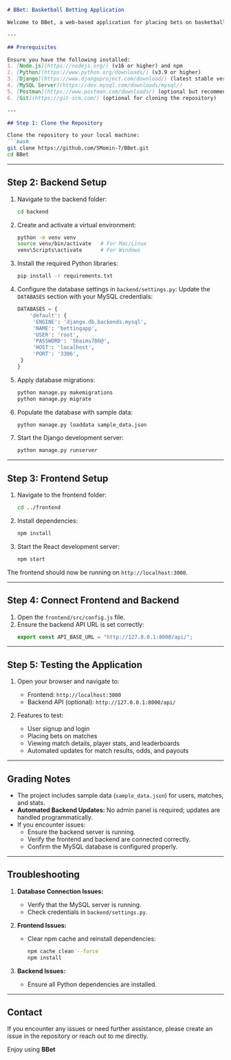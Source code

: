 ```markdown
# BBet: Basketball Betting Application

Welcome to BBet, a web-based application for placing bets on basketball games, viewing player and team statistics, and exploring leaderboards. Follow these instructions to set up and run the project for grading purposes.

---

## Prerequisites

Ensure you have the following installed:
1. [Node.js](https://nodejs.org/) (v16 or higher) and npm
2. [Python](https://www.python.org/downloads/) (v3.9 or higher)
3. [Django](https://www.djangoproject.com/download/) (latest stable version)
4. [MySQL Server](https://dev.mysql.com/downloads/mysql/)
5. [Postman](https://www.postman.com/downloads/) (optional but recommended for API testing)
6. [Git](https://git-scm.com/) (optional for cloning the repository)

---

## Step 1: Clone the Repository

Clone the repository to your local machine:
```bash
git clone https://github.com/SMomin-7/BBet.git
cd BBet
```

---

## Step 2: Backend Setup

1. Navigate to the backend folder:
   ```bash
   cd backend
   ```

2. Create and activate a virtual environment:
   ```bash
   python -m venv venv
   source venv/bin/activate   # For Mac/Linux
   venv\Scripts\activate      # For Windows
   ```

3. Install the required Python libraries:
   ```bash
   pip install -r requirements.txt
   ```

4. Configure the database settings in `backend/settings.py`:
   Update the `DATABASES` section with your MySQL credentials:
   ```python
   DATABASES = {
       'default': {
        'ENGINE': 'django.db.backends.mysql',
        'NAME': 'bettingapp',  
        'USER': 'root',        
        'PASSWORD': 'Shaims786@',  
        'HOST': 'localhost',   
        'PORT': '3306',        
    }
   }
   ```

5. Apply database migrations:
   ```bash
   python manage.py makemigrations
   python manage.py migrate
   ```

6. Populate the database with sample data:
   ```bash
   python manage.py loaddata sample_data.json
   ```

7. Start the Django development server:
   ```bash
   python manage.py runserver
   ```

---

## Step 3: Frontend Setup

1. Navigate to the frontend folder:
   ```bash
   cd ../frontend
   ```

2. Install dependencies:
   ```bash
   npm install
   ```

3. Start the React development server:
   ```bash
   npm start
   ```

The frontend should now be running on `http://localhost:3000`.

---

## Step 4: Connect Frontend and Backend

1. Open the `frontend/src/config.js` file.
2. Ensure the backend API URL is set correctly:
   ```javascript
   export const API_BASE_URL = "http://127.0.0.1:8000/api/";
   ```

---

## Step 5: Testing the Application

1. Open your browser and navigate to:
   - Frontend: `http://localhost:3000`
   - Backend API (optional): `http://127.0.0.1:8000/api/`

2. Features to test:
   - User signup and login
   - Placing bets on matches
   - Viewing match details, player stats, and leaderboards
   - Automated updates for match results, odds, and payouts

---

## Grading Notes

- The project includes sample data (`sample_data.json`) for users, matches, and stats.
- **Automated Backend Updates:** No admin panel is required; updates are handled programmatically.
- If you encounter issues:
  - Ensure the backend server is running.
  - Verify the frontend and backend are connected correctly.
  - Confirm the MySQL database is configured properly.

---

## Troubleshooting

1. **Database Connection Issues:**
   - Verify that the MySQL server is running.
   - Check credentials in `backend/settings.py`.

2. **Frontend Issues:**
   - Clear npm cache and reinstall dependencies:
     ```bash
     npm cache clean --force
     npm install
     ```

3. **Backend Issues:**
   - Ensure all Python dependencies are installed.

---

## Contact

If you encounter any issues or need further assistance, please create an issue in the repository or reach out to me directly.

Enjoy using **BBet**
